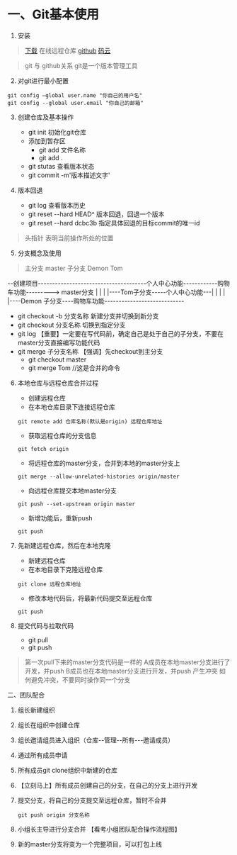 # 一、Git基本使用

1. 安装
> [下载](https://git-scm.com/download/win)
> 在线远程仓库
    [github](https://github.com)
    [码云](https://gitee.com)

>  git 与 github关系
> git是一个版本管理工具

2. 对git进行最小配置
```
git config —global user.name "你自己的用户名"
git config --global user.email "你自己的邮箱"
```

3. 创建仓库及基本操作
    + git init   初始化git仓库
    + 添加到暂存区
       - git add 文件名称
       - git add .
    + git stutas  查看版本状态
    + git commit -m'版本描述文字'

4. 版本回退

    + git log   查看版本历史
    + git reset --hard HEAD^    版本回退，回退一个版本
    + git reset --hard dcbc3b    指定具体回退的目标commit的唯一id

> 头指针  表明当前操作所处的位置


5. 分支概念及使用
> 主分支  master
> 子分支  Demon   Tom

--创建项目--------------------------------------个人中心功能------------购物车功能---------> master分支
           |                                 |                        |
           |----Tom子分支-----个人中心功能---|                        |
           |                                                         |
           |----Demon 子分支----购物车功能----------------------------

 + git checkout -b 分支名称     新建分支并切换到新分支
 + git checkout 分支名称        切换到指定分支
 + git log      【重要】一定要在写代码前，确定自己是处于自己的子分支，不要在master分支直接编写功能代码 
 + git merge 子分支名称   【强调】先checkout到主分支
    - git checkout master
    - git merge Tom //这是合并的命令

6. 本地仓库与远程仓库合并过程 
    + 创建远程仓库
    + 在本地仓库目录下连接远程仓库
    ```
    git remote add 仓库名称(默认是origin) 远程仓库地址 
    ```
    + 获取远程仓库的分支信息
    ```
    git fetch origin
    ```
    + 将远程仓库的master分支，合并到本地的master分支上
    ```
    git merge --allow-unrelated-histories origin/master
    ```

    + 向远程仓库提交本地master分支
    ```
    git push --set-upstream origin master
    ```

    + 新增功能后，重新push
    ```
    git push 
    ```

7. 先新建远程仓库，然后在本地克隆
    + 新建远程仓库
    + 在本地目录下克隆远程仓库
    ```
    git clone 远程仓库地址
    ```
    + 修改本地代码后，将最新代码提交至远程仓库 
    ```
    git push  
    ```

8. 提交代码与拉取代码
    + git pull
    + git push

> 第一次pull下来的master分支代码是一样的
> A成员在本地master分支进行了开发，并push
> B成员也在本地master分支进行开发，并push
> 产生冲突
> 如何避免冲突，不要同时操作同一个分支


二、团队配合

1. 组长新建组织

2. 组长在组织中创建仓库

3. 组长邀请组员进入组织（仓库--管理--所有---邀请成员）

4. 通过所有成员申请

5. 所有成员git clone组织中新建的仓库

6. 【立刻马上】所有成员创建自己的分支，在自己的分支上进行开发

7. 提交分支，将自己的分支提交至远程仓库，暂时不合并
    ```
    git push origin 分支名称
    ```

8. 小组长主导进行分支合并 【看考小组团队配合操作流程图】

9. 新的master分支将变为一个完整项目，可以打包上线




